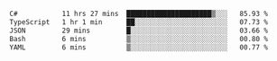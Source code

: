 <!--START_SECTION:waka-->

```txt
C#           11 hrs 27 mins  █████████████████████▒░░░   85.93 %
TypeScript   1 hr 1 min      ██░░░░░░░░░░░░░░░░░░░░░░░   07.73 %
JSON         29 mins         █░░░░░░░░░░░░░░░░░░░░░░░░   03.66 %
Bash         6 mins          ▒░░░░░░░░░░░░░░░░░░░░░░░░   00.80 %
YAML         6 mins          ▒░░░░░░░░░░░░░░░░░░░░░░░░   00.77 %
```

<!--END_SECTION:waka-->
